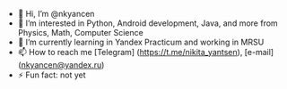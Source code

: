 - 👋 Hi, I’m @nkyancen
- 👀 I’m interested in Python, Android development, Java, and more from Physics, Math, Computer Science
- 🌱 I’m currently learning in Yandex Practicum and working in MRSU
- 📫 How to reach me [Telegram] (https://t.me/nikita_yantsen), [e-mail] (nkyancen@yandex.ru)
- ⚡ Fun fact: not yet

<!---
nkyancen/nkyancen is a ✨ special ✨ repository because its `README.md` (this file) appears on your GitHub profile.
You can click the Preview link to take a look at your changes.
--->
